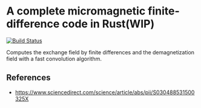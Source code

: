 # A complete micromagnetic finite-difference code in Rust(WIP)

[![Build Status](https://travis-ci.com/disDeal/fidmag_rs.svg?branch=master)](https://travis-ci.com/disDeal/fidmag_rs)

Computes the exchange field by finite differences and the demagnetization
field with a fast convolution algorithm.

## References

- https://www.sciencedirect.com/science/article/abs/pii/S030488531500325X
